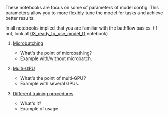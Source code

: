 These notebooks are focus on some of parameters of model config. This parameters allow you to more flexibly tune the model for tasks and achieve better results.

In all notebooks implied that you are familiar with the bathflow basics.
(If not, look at [03_ready_to_use_model_tf](../03_ready_to_use_model_tf.ipynb) notebook)

1. [Microbatching](./01_microbatch.ipynb)
    * What's the point of microbathing?
    * Example with/without microbatch.

2. [Multi-GPU](./02_device.ipynb)
    * What's the point of multi-GPU?
    * Example with several GPUs.

3. [Different training procedures](./03_train_steps.ipynb)
    * What's it?
    * Example of usage.
